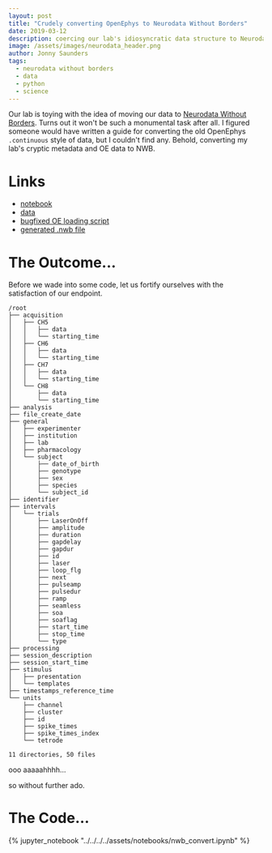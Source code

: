 ```yaml
---
layout: post
title: "Crudely converting OpenEphys to Neurodata Without Borders"
date: 2019-03-12
description: coercing our lab's idiosyncratic data structure to Neurodata Without Borders
image: /assets/images/neurodata_header.png
author: Jonny Saunders
tags:
  - neurodata without borders
  - data
  - python
  - science
---
```


Our lab is toying with the idea of moving our data to [Neurodata Without Borders](https://www.nwb.org/). Turns out it won't be such a monumental task after all. I figured someone would have written a guide for converting the old OpenEphys `.continuous` style of data, but I couldn't find any. Behold, converting my lab's cryptic metadata and OE data to NWB.




# Links

* [notebook](../../../../assets/notebooks/nwb_convert.ipynb)
* [data](../../../../assets/data/nwb.zip)
* [bugfixed OE loading script](../../../../assets/notebooks/OpenEphys.py)
* [generated .nwb file](../../../../assets/notebooks/convert_example.nwb)

# The Outcome...

Before we wade into some code, let us fortify ourselves with the satisfaction of our endpoint.

```
/root
├── acquisition
│   ├── CH5
│   │   ├── data
│   │   └── starting_time
│   ├── CH6
│   │   ├── data
│   │   └── starting_time
│   ├── CH7
│   │   ├── data
│   │   └── starting_time
│   └── CH8
│       ├── data
│       └── starting_time
├── analysis
├── file_create_date
├── general
│   ├── experimenter
│   ├── institution
│   ├── lab
│   ├── pharmacology
│   └── subject
│       ├── date_of_birth
│       ├── genotype
│       ├── sex
│       ├── species
│       └── subject_id
├── identifier
├── intervals
│   └── trials
│       ├── LaserOnOff
│       ├── amplitude
│       ├── duration
│       ├── gapdelay
│       ├── gapdur
│       ├── id
│       ├── laser
│       ├── loop_flg
│       ├── next
│       ├── pulseamp
│       ├── pulsedur
│       ├── ramp
│       ├── seamless
│       ├── soa
│       ├── soaflag
│       ├── start_time
│       ├── stop_time
│       └── type
├── processing
├── session_description
├── session_start_time
├── stimulus
│   ├── presentation
│   └── templates
├── timestamps_reference_time
└── units
    ├── channel
    ├── cluster
    ├── id
    ├── spike_times
    ├── spike_times_index
    └── tetrode

11 directories, 50 files
```

ooo aaaaahhhh...

so without further ado.

# The Code...

{% jupyter_notebook "../../../../assets/notebooks/nwb_convert.ipynb" %}

